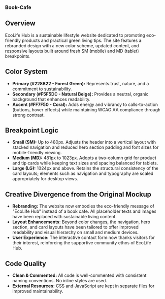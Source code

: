 ### Book-Cafe
## Overview
EcoLife Hub is a sustainable lifestyle website dedicated to promoting eco-friendly products and practical green living tips. The site features a rebranded design with a new color scheme, updated content, and responsive layouts built around fresh SM (mobile) and MD (tablet) breakpoints.

## Color System
- **Primary (#228B22 - Forest Green):** Represents trust, nature, and a commitment to sustainability.
- **Secondary (#F5F5DC - Natural Beige):** Provides a neutral, organic background that enhances readability.
- **Accent (#FF7F50 - Coral):** Adds energy and vibrancy to calls-to-action (buttons, hover effects) while maintaining WCAG AA compliance through strong contrast.

## Breakpoint Logic
- **Small (SM):** Up to 480px. Adjusts the header into a vertical layout with stacked navigation and reduced hero section padding and font sizes for mobile-friendly viewing.
- **Medium (MD):** 481px to 1023px. Adopts a two-column grid for product and tip cards while keeping text sizes and spacing balanced for tablets.
- **Large (LG):** 1024px and above. Retains the structural consistency of the card layouts; elements such as navigation and typography are scaled appropriately for desktop views.

## Creative Divergence from the Original Mockup
- **Rebranding:** The website now embodies the eco-friendly message of "EcoLife Hub" instead of a book cafe. All placeholder texts and images have been replaced with sustainable living content.
- **Layout Enhancements:** Beyond color changes, the navigation, hero section, and card layouts have been tailored to offer improved readability and visual hierarchy on small and medium devices.
- **User Experience:** The interactive contact form now thanks visitors for their interest, reinforcing the supportive community ethos of EcoLife Hub.

## Code Quality
- **Clean & Commented:** All code is well-commented with consistent naming conventions. No inline styles are used.
- **External Resources:** CSS and JavaScript are kept in separate files for improved maintainability.
